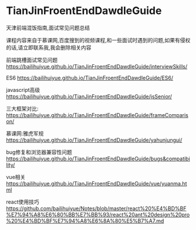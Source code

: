 # TianJinFroentEndDawdleGuide
 天津前端混饭指南,面试常见问题总结

课程内容来自于慕课网,百度搜到的视频课程,和一些面试时遇到的问题,如果有侵权的话,请立即联系我,我会删除相关内容

前端跳槽面试常见问题
https://bailihuiyue.github.io/TianJinFroentEndDawdleGuide/interviewSkills/

ES6
https://bailihuiyue.github.io/TianJinFroentEndDawdleGuide/ES6/

javascript高级
https://bailihuiyue.github.io/TianJinFroentEndDawdleGuide/jsSenior/

三大框架对比:
https://bailihuiyue.github.io/TianJinFroentEndDawdleGuide/frameComparison/

慕课网:雅虎军规
https://bailihuiyue.github.io/TianJinFroentEndDawdleGuide/yahunjungui/

bug修复和浏览器兼容性问题
https://bailihuiyue.github.io/TianJinFroentEndDawdleGuide/bugs&compatibility/

vue相关
https://bailihuiyue.github.io/TianJinFroentEndDawdleGuide/vue/yuanma.html

react使用技巧
https://github.com/bailihuiyue/Notes/blob/master/react%20%E4%BD%BF%E7%94%A8%E6%80%BB%E7%BB%93/react%20ant%20design%20pro%20%E4%BD%BF%E7%94%A8%E6%8A%80%E5%B7%A7.md